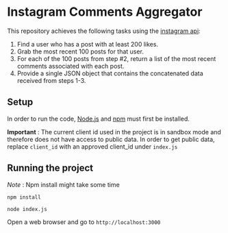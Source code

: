 # Instagram Comments Aggregator

This repository achieves the following tasks using the [instagram api](https://www.instagram.com/developer/):

 1.  Find a user who has a post with at least 200 likes.
 2.  Grab the most recent 100 posts for that user.
 3.  For each of the 100 posts from step #2, return a list of the most recent comments associated with each post.
 4.  Provide a single JSON object that contains the concatenated data received from steps 1-3.

## Setup
In order to run the code, [Node.js](https://nodejs.org/en/) and [npm](https://www.npmjs.com/) must first be installed.

**Important** :
The current client id used in the project is in sandbox mode and therefore does not have access to public data. In order to get public data, replace `client_id` with an approved client_id under `index.js`


## Running the project

<i>Note</i> : Npm install might take some time
```
npm install

node index.js
```
Open a web browser and go to `http://localhost:3000`
